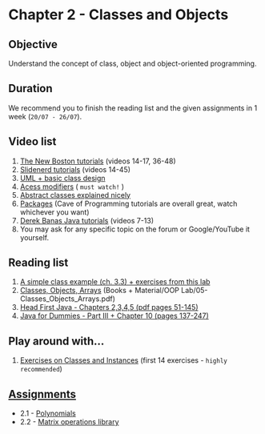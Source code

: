 # Chapter 2 - Classes and Objects

## Objective
Understand the concept of class, object and object-oriented programming.

## Duration
We recommend you to finish the reading list and the given assignments in 1 week (`20/07 - 26/07`).

## Video list
1. [The New Boston tutorials](https://www.youtube.com/watch?v=XqTg2buXS5o&index=14&list=PLFE2CE09D83EE3E28) (videos 14-17, 36-48)
2. [Slidenerd tutorials](https://www.youtube.com/watch?v=WQcOE9KnY_s&index=14&list=PLonJJ3BVjZW6_q8gh7XoLUIhRIyBcYJLP) (videos 14-45)
3. [UML + basic class design](https://www.youtube.com/watch?v=N3ObVJrfXPs)
4. [Acess modifiers](https://www.youtube.com/watch?v=QpSj0P3fNtA) ( `must watch!` )
5. [Abstract classes explained nicely](https://www.youtube.com/watch?v=LOQG79rjmQw)
6. [Packages](https://www.youtube.com/watch?v=BT5Nk2aIRJg) (Cave of Programming tutorials are overall great, watch whichever you want)
7. [Derek Banas Java tutorials](https://www.youtube.com/playlist?list=PLE7E8B7F4856C9B19) (videos 7-13)
8. You may ask for any specific topic on the forum or Google/YouTube it yourself.

## Reading list
1. [A simple class example (ch. 3.3) + exercises from this lab](https://github.com/JavaSummer/JavaMainRepo/blob/master/Books%20%2B%20Material/OOP%20Lab/04-FlowControl_SimpleClasses.pdf)
1. [Classes, Objects, Arrays](https://github.com/JavaSummer/JavaMainRepo/blob/master/Books%20%2B%20Material/OOP%20Lab/05-Classes_Objects_Arrays.pdf) (Books + Material/OOP Lab/05-Classes_Objects_Arrays.pdf)
2. [Head First Java - Chapters 2,3,4,5  (pdf pages 51-145)](http://it-ebooks.info/book/3214/) 
3. [Java for Dummies - Part III + Chapter 10 (pages 137-247)](http://it-ebooks.info/book/777/)

## Play around with...
1. [Exercises on Classes and Instances](https://www3.ntu.edu.sg/home/ehchua/programming/java/J3f_OOPExercises.html) (first 14 exercises - `highly recommended`)

## [Assignments](https://github.com/JavaSummer/JavaMainRepo/tree/master/Content/Chapter%202%20-%20Classes%20and%20Objects/Assignments)
- 2.1 - [Polynomials](https://github.com/OOP-2015-Sem1/OOP-2015/blob/master/Java/Content/Chapter%202%20-%20Classes%20and%20Objects/Assignments/Assignment%202.1%20-%20Polynomials.pdf)
- 2.2 - [Matrix operations library](https://github.com/OOP-2015-Sem1/OOP-2015/blob/master/Java/Content/Chapter%202%20-%20Classes%20and%20Objects/Assignments/Assignment%202.2%20-%20Matrix%20operations%20library.pdf)